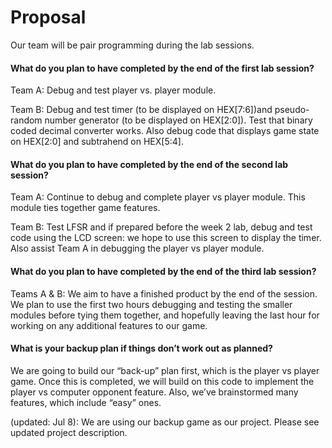 # Proposal

Our team will be pair programming during the lab sessions. 

#### What do you plan to have completed by the end of the first lab session?

Team A: Debug and test player vs. player module. 

Team B: Debug and test timer (to be displayed on HEX[7:6])and pseudo-random number generator (to be displayed on HEX[2:0]). Test that binary coded decimal converter works. Also debug code that displays game state on HEX[2:0] and subtrahend on HEX[5:4]. 

#### What do you plan to have completed by the end of the second lab session?

Team A: Continue to debug and complete player vs player module. This module ties together game features. 

Team B: Test LFSR and if prepared before the week 2 lab, debug and test code using the LCD screen: we hope to use this screen to display the timer. Also assist Team A in debugging the player vs player module. 

#### What do you plan to have completed by the end of the third lab session?

Teams A & B: We aim to have a finished product by the end of the session. We plan to use the first two hours debugging and testing the smaller modules before tying them together, and hopefully leaving the last hour for working on any additional features to our game.   

#### What is your backup plan if things don’t work out as planned?

We are going to build our “back-up” plan first, which is the player vs player game. Once this is completed, we will build on this code to implement the player vs computer opponent feature. Also, we’ve brainstormed many features, which include “easy” ones. 

(updated: Jul 8): We are using our backup game as our project. Please see updated project description. 


